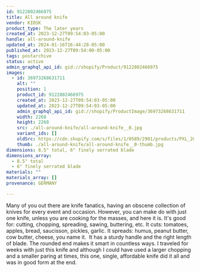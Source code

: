 ```yaml
---
id: 9122802466975
title: All around knife
vendor: KIOSK
product_type: The later years
created_at: 2023-12-27T09:54:03-05:00
handle: all-around-knife
updated_at: 2024-01-16T16:44:28-05:00
published_at: 2023-12-27T09:54:00-05:00
tags: postarchive
status: active
admin_graphql_api_id: gid://shopify/Product/9122802466975
images:
  - id: 36973268631711
    alt: ""
    position: 1
    product_id: 9122802466975
    created_at: 2023-12-27T09:54:03-05:00
    updated_at: 2023-12-27T09:54:03-05:00
    admin_graphql_api_id: gid://shopify/ProductImage/36973268631711
    width: 2268
    height: 2268
    src: ./all-around-knife/all-around-knife__0.jpg
    variant_ids: []
    oldSrc: https://cdn.shopify.com/s/files/1/0589/2901/products/PXL_20231101_113204244.jpg?v=1703688843
    thumb: ./all-around-knife/all-around-knife__0-thumb.jpg
dimensions: 8.5" total, 6" finely serrated blade
dimensions_array:
  - 8.5" total
  - 6" finely serrated blade
materials: ""
materials_array: []
provenance: GERMANY

---
```


Many of you out there are knife fanatics, having an obscene collection of knives for every event and occasion. However, you can make do with just one knife, unless you are cooking for the masses, and here it is. It's good for: cutting, chopping, spreading, sawing, buttering, etc. It cuts: tomatoes, apples, bread, saucisson, pickles, garlic. It spreads: humus, peanut butter, cow butter, cheese, you name it.  It has a sturdy handle and the right length of blade. The rounded end makes it smart in countless ways. I traveled for weeks with just this knife and although I could have used a larger chopping and a smaller paring at times, this one, single, affordable knife did it all and was in good form at the end.